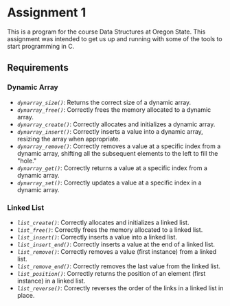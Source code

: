 # Assignment 1
This is a program for the course Data Structures at Oregon State. This assignment was intended to get us up and running with some of the tools to start programming in C.

## Requirements

### Dynamic Array
- *`dynarray_size()`*: Returns the correct size of a dynamic array.
- *`dynarray_free()`*: Correctly frees the memory allocated to a dynamic array.
- *`dynarray_create()`*: Correctly allocates and initializes a dynamic array.
- *`dynarray_insert()`*: Correctly inserts a value into a dynamic array, resizing the array when appropriate.
- *`dynarray_remove()`*: Correctly removes a value at a specific index from a dynamic array, shifting all the subsequent elements to the left to fill the "hole."
- *`dynarray_get()`*: Correctly returns a value at a specific index from a dynamic array.
- *`dynarray_set()`*: Correctly updates a value at a specific index in a dynamic array.

### Linked List
- *`list_create()`*: Correctly allocates and initializes a linked list.
- *`list_free()`*: Correctly frees the memory allocated to a linked list.
- *`list_insert()`*: Correctly inserts a value into a linked list.
- *`list_insert_end()`*: Correctly inserts a value at the end of a linked list.
- *`list_remove()`*: Correctly removes a value (first instance) from a linked list.
- *`list_remove_end()`*: Correctly removes the last value from the linked list.
- *`list_position()`*: Correctly returns the position of an element (first instance) in a linked list.
- *`list_reverse()`*: Correctly reverses the order of the links in a linked list in place.
